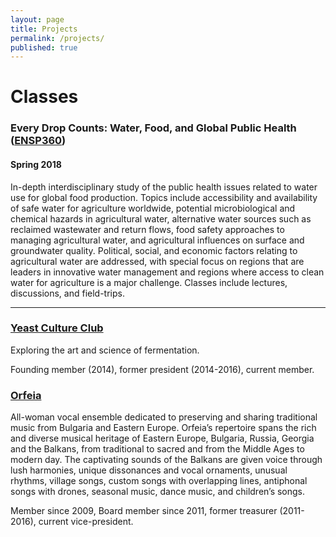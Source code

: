 ```yaml
---
layout: page
title: Projects
permalink: /projects/
published: true
---
```


# Classes

### Every Drop Counts: Water, Food, and Global Public Health ([ENSP360](https://ntst.umd.edu/soc/201801/ENSP/ENSP360))
#### Spring 2018

In-depth interdisciplinary study of the public health issues related to water use for global food production. Topics include accessibility and availability of safe water for agriculture worldwide, potential microbiological and chemical hazards in agricultural water, alternative water sources such as reclaimed wastewater and return flows, food safety approaches to managing agricultural water, and agricultural influences on surface and groundwater quality. Political, social, and economic factors relating to agricultural water are addressed, with special focus on regions that are leaders in innovative water management and regions where access to clean water for agriculture is a major challenge. Classes include lectures, discussions, and field-trips.

***

### [Yeast Culture Club](https://yeastcultureclub.wordpress.com) 

Exploring the art and science of fermentation. 

Founding member (2014), former president (2014-2016), current member.


### [Orfeia](https://orfeia.wordpress.com)

All-woman vocal ensemble dedicated to preserving and sharing traditional music from Bulgaria and Eastern Europe. Orfeia’s repertoire spans the rich and diverse musical heritage of Eastern Europe, Bulgaria, Russia, Georgia and the Balkans, from traditional to sacred and from the Middle Ages to modern day. The captivating sounds of the Balkans are given voice through lush harmonies, unique dissonances and vocal ornaments, unusual rhythms, village songs, custom songs with overlapping lines, antiphonal songs with drones, seasonal music, dance music, and children’s songs.

Member since 2009, Board member since 2011, former treasurer (2011-2016), current vice-president.
